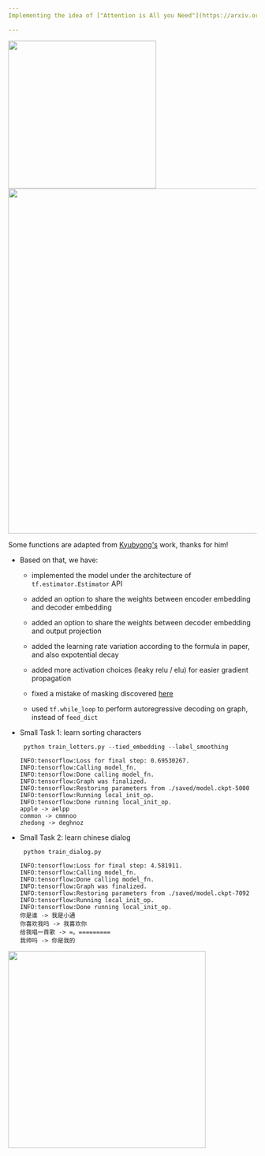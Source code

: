 ```yaml
---
Implementing the idea of ["Attention is All you Need"](https://arxiv.org/abs/1706.03762)

---
```


<img src="https://github.com/zhedongzheng/finch/blob/master/nlp-models/assets/transformer.png" width="300">

<img src="https://github.com/zhedongzheng/finch/blob/master/nlp-models/assets/multihead_attn.png" width='700'>

Some functions are adapted from [Kyubyong's](https://github.com/Kyubyong/transformer) work, thanks for him!

* Based on that, we have:
    * implemented the model under the architecture of ```tf.estimator.Estimator``` API

    * added an option to share the weights between encoder embedding and decoder embedding

    * added an option to share the weights between decoder embedding and output projection

    * added the learning rate variation according to the formula in paper, and also expotential decay

    * added more activation choices (leaky relu / elu) for easier gradient propagation

    * fixed a mistake of masking discovered [here](https://github.com/Kyubyong/transformer/issues/3)

    * used ```tf.while_loop``` to perform autoregressive decoding on graph, instead of ```feed_dict```

* Small Task 1: learn sorting characters

    ```  python train_letters.py --tied_embedding --label_smoothing ```
        
    ```
   INFO:tensorflow:Loss for final step: 0.69530267.
   INFO:tensorflow:Calling model_fn.
   INFO:tensorflow:Done calling model_fn.
   INFO:tensorflow:Graph was finalized.
   INFO:tensorflow:Restoring parameters from ./saved/model.ckpt-5000
   INFO:tensorflow:Running local_init_op.
   INFO:tensorflow:Done running local_init_op.
   apple -> aelpp
   common -> cmmnoo
   zhedong -> deghnoz
    ```

* Small Task 2: learn chinese dialog

    ``` python train_dialog.py```
    
    ```
    INFO:tensorflow:Loss for final step: 4.581911.
    INFO:tensorflow:Calling model_fn.
    INFO:tensorflow:Done calling model_fn.
    INFO:tensorflow:Graph was finalized.
    INFO:tensorflow:Restoring parameters from ./saved/model.ckpt-7092
    INFO:tensorflow:Running local_init_op.
    INFO:tensorflow:Done running local_init_op.
    你是谁 -> 我是小通
    你喜欢我吗 -> 我喜欢你
    给我唱一首歌 -> =。=========
    我帅吗 -> 你是我的
    ```

<img src="https://github.com/zhedongzheng/finch/blob/master/nlp-models/assets/transform20fps.gif" height='400'>
